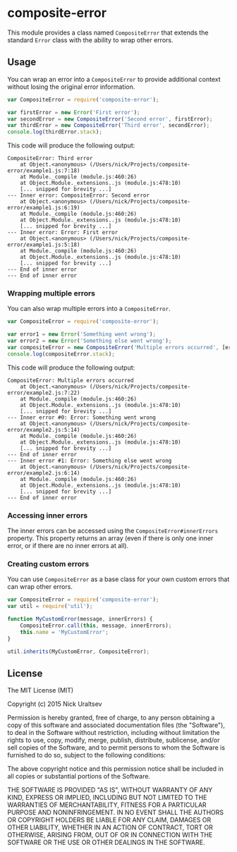 # composite-error

This module provides a class named `CompositeError` that extends the standard `Error` class with the ability to wrap
other errors.

## Usage

You can wrap an error into a `CompositeError` to provide additional context without losing the original error
information. 

```javascript
var CompositeError = require('composite-error');

var firstError = new Error('First error');
var secondError = new CompositeError('Second error', firstError);
var thirdError = new CompositeError('Third error', secondError);
console.log(thirdError.stack);
```

This code will produce the following output:

    CompositeError: Third error
        at Object.<anonymous> (/Users/nick/Projects/composite-error/example1.js:7:18)
        at Module._compile (module.js:460:26)
        at Object.Module._extensions..js (module.js:478:10)
        [... snipped for brevity ...]
    --- Inner error: CompositeError: Second error
        at Object.<anonymous> (/Users/nick/Projects/composite-error/example1.js:6:19)
        at Module._compile (module.js:460:26)
        at Object.Module._extensions..js (module.js:478:10)
        [... snipped for brevity ...]
    --- Inner error: Error: First error
        at Object.<anonymous> (/Users/nick/Projects/composite-error/example1.js:5:18)
        at Module._compile (module.js:460:26)
        at Object.Module._extensions..js (module.js:478:10)
        [... snipped for brevity ...]
    --- End of inner error
    --- End of inner error

### Wrapping multiple errors

You can also wrap multiple errors into a `CompositeError`.

```javascript
var CompositeError = require('composite-error');

var error1 = new Error('Something went wrong');
var error2 = new Error('Something else went wrong');
var compositeError = new CompositeError('Multiple errors occurred', [error1, error2]);
console.log(compositeError.stack);
```

This code will produce the following output:

    CompositeError: Multiple errors occurred
        at Object.<anonymous> (/Users/nick/Projects/composite-error/example2.js:7:22)
        at Module._compile (module.js:460:26)
        at Object.Module._extensions..js (module.js:478:10)
        [... snipped for brevity ...]
    --- Inner error #0: Error: Something went wrong
        at Object.<anonymous> (/Users/nick/Projects/composite-error/example2.js:5:14)
        at Module._compile (module.js:460:26)
        at Object.Module._extensions..js (module.js:478:10)
        [... snipped for brevity ...]
    --- End of inner error
    --- Inner error #1: Error: Something else went wrong
        at Object.<anonymous> (/Users/nick/Projects/composite-error/example2.js:6:14)
        at Module._compile (module.js:460:26)
        at Object.Module._extensions..js (module.js:478:10)
        [... snipped for brevity ...]
    --- End of inner error

### Accessing inner errors

The inner errors can be accessed using the `CompositeError#innerErrors` property. This property returns an array (even
if there is only one inner error, or if there are no inner errors at all).

### Creating custom errors

You can use `CompositeError` as a base class for your own custom errors that can wrap other errors.

```javascript
var CompositeError = require('composite-error');
var util = require('util');

function MyCustomError(message, innerErrors) {
    CompositeError.call(this, message, innerErrors);
    this.name = 'MyCustomError';
}

util.inherits(MyCustomError, CompositeError);
```

## License

The MIT License (MIT)

Copyright (c) 2015 Nick Uraltsev

Permission is hereby granted, free of charge, to any person obtaining a copy
of this software and associated documentation files (the "Software"), to deal
in the Software without restriction, including without limitation the rights
to use, copy, modify, merge, publish, distribute, sublicense, and/or sell
copies of the Software, and to permit persons to whom the Software is
furnished to do so, subject to the following conditions:

The above copyright notice and this permission notice shall be included in
all copies or substantial portions of the Software.

THE SOFTWARE IS PROVIDED "AS IS", WITHOUT WARRANTY OF ANY KIND, EXPRESS OR
IMPLIED, INCLUDING BUT NOT LIMITED TO THE WARRANTIES OF MERCHANTABILITY,
FITNESS FOR A PARTICULAR PURPOSE AND NONINFRINGEMENT. IN NO EVENT SHALL THE
AUTHORS OR COPYRIGHT HOLDERS BE LIABLE FOR ANY CLAIM, DAMAGES OR OTHER
LIABILITY, WHETHER IN AN ACTION OF CONTRACT, TORT OR OTHERWISE, ARISING FROM,
OUT OF OR IN CONNECTION WITH THE SOFTWARE OR THE USE OR OTHER DEALINGS IN
THE SOFTWARE.
